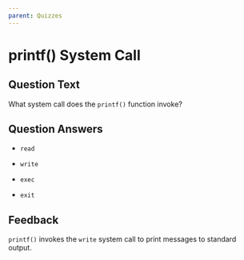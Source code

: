 ```yaml
---
parent: Quizzes
---
```


# printf() System Call

## Question Text

What system call does the `printf()` function invoke?

## Question Answers

- `read`

+ `write`

- `exec`

- `exit`

## Feedback

`printf()` invokes the `write` system call to print messages to standard output.
